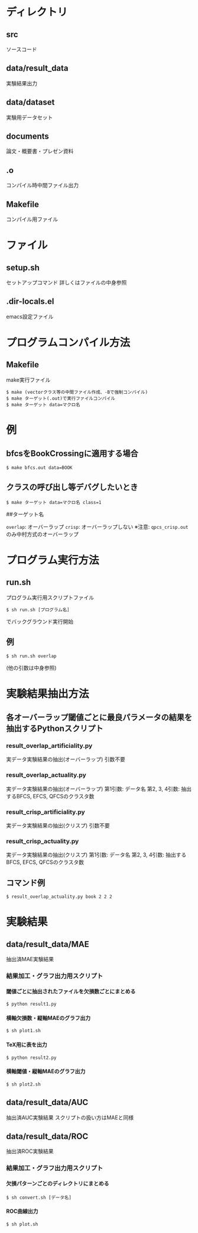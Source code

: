 # ディレクトリ
## src
ソースコード
## data/result_data
実験結果出力
## data/dataset
実験用データセット
## documents
論文・概要書・プレゼン資料
## .o
コンパイル時中間ファイル出力
## Makefile
コンパイル用ファイル

# ファイル
## setup.sh
セットアップコマンド
詳しくはファイルの中身参照
## .dir-locals.el
emacs設定ファイル

# プログラムコンパイル方法
## Makefile
make実行ファイル

```
$ make (vectorクラス等の中間ファイル作成、-Bで強制コンパイル) 
$ make ターゲット(.out)で実行ファイルコンパイル
$ make ターゲット data=マクロ名
```

# 例
## bfcsをBookCrossingに適用する場合

```
$ make bfcs.out data=BOOK
```

## クラスの呼び出し等デバグしたいとき

```
$ make ターゲット data=マクロ名 class=1
```

##ターゲット名

`overlap`: オーバーラップ
`crisp`: オーバーラップしない
※注意: `qpcs_crisp.out`のみ中村方式のオーバーラップ

# プログラム実行方法

## run.sh

プログラム実行用スクリプトファイル

```
$ sh run.sh [プログラム名]
```

でバックグラウンド実行開始

## 例

```
$ sh run.sh overlap
```

(他の引数は中身参照)

# 実験結果抽出方法

## 各オーバーラップ閾値ごとに最良パラメータの結果を抽出するPythonスクリプト

### result_overlap_artificiality.py

実データ実験結果の抽出(オーバーラップ)
引数不要

### result_overlap_actuality.py

実データ実験結果の抽出(オーバーラップ)
第1引数: データ名
第2, 3, 4引数: 抽出するBFCS, EFCS, QFCSのクラスタ数


### result_crisp_artificiality.py

実データ実験結果の抽出(クリスプ)
引数不要

### result_crisp_actuality.py

実データ実験結果の抽出(クリスプ)
第1引数: データ名
第2, 3, 4引数: 抽出するBFCS, EFCS, QFCSのクラスタ数

## コマンド例

```
$ result_overlap_actuality.py book 2 2 2
```

# 実験結果

## data/result_data/MAE

抽出済MAE実験結果

### 結果加工・グラフ出力用スクリプト

#### 閾値ごとに抽出されたファイルを欠損数ごとにまとめる

```
$ python result1.py
```

#### 横軸欠損数・縦軸MAEのグラフ出力

```
$ sh plot1.sh
```

#### TeX用に表を出力

```
$ python result2.py
```

#### 横軸閾値・縦軸MAEのグラフ出力

```
$ sh plot2.sh
```

## data/result_data/AUC

抽出済AUC実験結果
スクリプトの扱い方はMAEと同様

## data/result_data/ROC

抽出済ROC実験結果

### 結果加工・グラフ出力用スクリプト

#### 欠損パターンごとのディレクトリにまとめる

```
$ sh convert.sh [データ名]
```

#### ROC曲線出力

```
$ sh plot.sh
```

